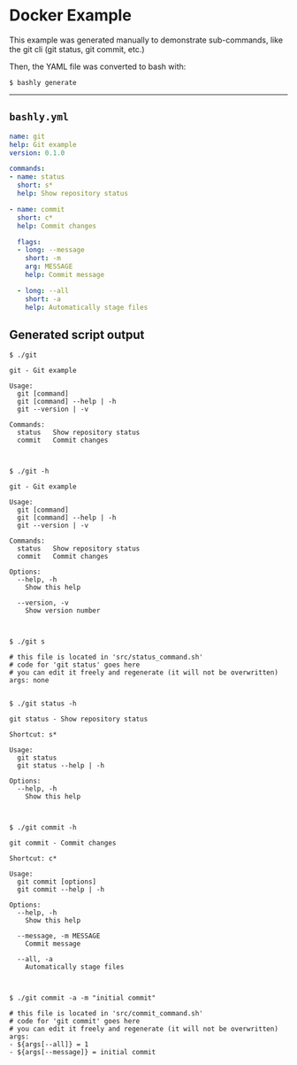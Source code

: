 Docker Example
==================================================

This example was generated manually to demonstrate sub-commands, like
the git cli (git status, git commit, etc.)

Then, the YAML file was converted to bash with:

    $ bashly generate

-----

## `bashly.yml`

```yaml
name: git
help: Git example
version: 0.1.0

commands:
- name: status
  short: s*
  help: Show repository status

- name: commit
  short: c*
  help: Commit changes

  flags:
  - long: --message
    short: -m
    arg: MESSAGE
    help: Commit message

  - long: --all
    short: -a
    help: Automatically stage files
```

## Generated script output

```shell
$ ./git

git - Git example

Usage:
  git [command]
  git [command] --help | -h
  git --version | -v

Commands:
  status   Show repository status
  commit   Commit changes



$ ./git -h

git - Git example

Usage:
  git [command]
  git [command] --help | -h
  git --version | -v

Commands:
  status   Show repository status
  commit   Commit changes

Options:
  --help, -h
    Show this help

  --version, -v
    Show version number



$ ./git s

# this file is located in 'src/status_command.sh'
# code for 'git status' goes here
# you can edit it freely and regenerate (it will not be overwritten)
args: none


$ ./git status -h

git status - Show repository status

Shortcut: s*

Usage:
  git status
  git status --help | -h

Options:
  --help, -h
    Show this help



$ ./git commit -h

git commit - Commit changes

Shortcut: c*

Usage:
  git commit [options]
  git commit --help | -h

Options:
  --help, -h
    Show this help

  --message, -m MESSAGE
    Commit message

  --all, -a
    Automatically stage files



$ ./git commit -a -m "initial commit"

# this file is located in 'src/commit_command.sh'
# code for 'git commit' goes here
# you can edit it freely and regenerate (it will not be overwritten)
args:
- ${args[--all]} = 1
- ${args[--message]} = initial commit


```



